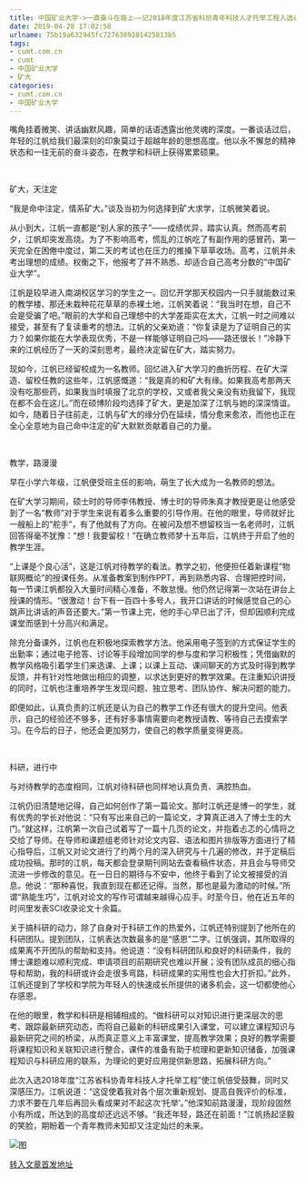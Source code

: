 ```yaml
---
title: 中国矿业大学->一直奋斗在路上——记2018年度江苏省科协青年科技人才托举工程入选者机电学院江帆 | cumt.com.cn
date: 2019-04-28 17:02:58
urlname: 75b19a632945fc7276389281425813b5
tags: 
- cumt.com.cn
- cumt
- 中国矿业大学
- 矿大
categories:
- cumt.com.cn
- 中国矿业大学
---
```


嘴角挂着微笑、讲话幽默风趣，简单的话语透露出他灵魂的深度。一番谈话过后，年轻的江帆给我们最深刻的印象莫过于超越年龄的思想高度。他以永不懈怠的精神状态和一往无前的奋斗姿态，在教学和科研上获得累累硕果。

  

矿大，天注定

“我是命中注定，情系矿大。”谈及当初为何选择到矿大求学，江帆微笑着说。

从小到大，江帆一直都是“别人家的孩子”——成绩优异，踏实认真。然而高考前夕，江帆却突发高烧。为了不影响高考，慌乱的江帆吃了有副作用的感冒药，第一天完全在困倦中度过，第二天的考试也在压力的推搡下草草收场。高考，江帆并未考出理想的成绩。权衡之下，他报考了并不熟悉、却适合自己高考分数的“中国矿业大学”。

江帆是较早进入南湖校区学习的学生之一。回忆开学那天校园内一只手就能数过来的教学楼、那还未栽种花花草草的赤裸土地，江帆笑着说：“我当时在想，自己不会是受骗了吧。”眼前的大学和自己理想中的大学差距实在太大，江帆一时之间难以接受，甚至有了复读重考的想法。江帆的父亲劝道：“你复读是为了证明自己的实力？如果你能在大学表现优秀，不是一样能够证明自己吗——路还很长！”冷静下来的江帆经历了一天的深刻思考，最终决定留在矿大，踏实努力。

现如今，江帆已经留校成为一名教师。回忆进入矿大学习的曲折历程、在矿大深造、留校任教的这些年，江帆感慨道：“我是真的和矿大有缘。如果我高考那两天没有吃那些药，如果我当时填报了北京的学校，又或者我父亲没有劝我留下，我现在都不会在这儿。”而在硕博阶段均选择了矿大，更是加深了江帆与她的深深情谊。如今，随着日子往前走，江帆与矿大的缘分仍在延续，情分愈来愈浓，而他也正在全心全意地为自己命中注定的矿大默默贡献着自己的力量。

  

教学，路漫漫

早在小学六年级，江帆便受班主任的影响，萌生了长大成为一名教师的想法。

在矿大学习期间，硕士时的导师李伟教授、博士时的导师朱真才教授更是让他感受到了一名“教师”对于学生来说有着多么重要的引导作用。在他的眼里，导师就好比一艘船上的“舵手”，有了他就有了方向。在被问及想不想留校当一名老师时，江帆回答得毫不犹豫：“想！我要留校！”在确立教师梦十五年后，江帆终于开启了他的教学生涯。

“上课是个良心活”，这是江帆对待教学的看法。教学之初，他便担任着新课程“物联网概论”的授课任务。从准备教案到制作PPT，再到熟悉内容、合理把控时间，每一节课江帆都投入大量时间精心准备，不敢怠慢。他仍然记得第一次站在讲台上授课的情形。“很激动！台下有一百四十多号人，我开口讲话的时候感觉自己的心跳声比讲话的声音还要大。”第一节课上完，他的手心早已出了汗，但却因顺利完成课堂而感到十分高兴和满足。

除充分备课外，江帆也在积极地探索教学方法。他采用电子签到的方式保证学生的出勤率；通过电子抢答、讨论等手段增加同学的参与度和学习积极性；凭借幽默的教学风格吸引着学生们来选课、上课；以课上互动、课间聊天的方式及时得到教学反馈，并有针对性地做出相应的调整，以求达到更好的教学效果。在注重知识讲授的同时，江帆也注重培养学生发现问题、独立思考、团队协作、解决问题的能力。

即便如此，认真负责的江帆还是认为自己的教学工作还有很大的提升空间。他表示，自己的经验还不够多，还有好多事情需要向老教授请教、等待自己去摸索学习。在今后的日子，他还会更加努力，使自己的教学质量变得更高。

  

科研，进行中

与对待教学的态度相同，江帆对待科研也同样地认真负责、满腔热血。

江帆仍旧清楚地记得，自己如何创作了第一篇论文。那时江帆还是博一的学生，就有优秀的学长对他说：“只有写出来自己的一篇论文，才算真正进入了博士生的大门。”就这样，江帆第一次自己试着写了一篇十几页的论文，并抱着忐忑的心情将之交给了导师。在导师和课题组老师针对论文内容、语法和图片排版等方面进行了精心指导后，江帆又对论文进行了约两个月的深入研究与十几遍的修改，并于定稿后成功投稿。那时的江帆，每天都会登录期刊网站去查看稿件状态，并且会与导师交流进一步修改的意见。在一日日的期待与不安中，他终于看到了论文被接受的消息。他说：“那种喜悦，我直到现在都还记得。当然，那也是最为激动的时候。”所谓“熟能生巧”，江帆对论文的写作可谓越来越得心应手。时至今日，他在近五年的时间里发表SCI收录论文十余篇。

关于搞科研的动力，除了自身对于科研工作的热爱外，江帆还特别提到了他所在的科研团队。提到团队，江帆表达次数最多的是“感恩”二字。江帆强调，其所取得的成果离不开团队的帮助和支持。他说道：“没有科研团队和良好的科研条件，我的博士课题难以顺利完成、申请项目的前期研究也难以开展；没有团队成员的细心指导和帮助，我的科研或许会走很多弯路，科研成果的实用性也会大打折扣。”此外，江帆还提到了学校和学院为年轻人的快速成长所提供的诸多机会，这一切都使他心存感恩。

在他的眼里，教学和科研是相辅相成的。“做科研可以对知识进行更深层次的思考、跟踪最新研究动态，而将自己最新的科研成果引入课堂，可以建立课程知识与最新研究之间的桥梁，从而真正意义上丰富课堂，提高教学效果；良好的教学需要将课程知识和关联知识进行整合，课件的准备有助于梳理和更新知识储备，加强课程知识与科研应用的联系，为理论的更好应用提供新思路，拓展科研方向。”

此次入选2018年度“江苏省科协青年科技人才托举工程”使江帆倍受鼓舞，同时又深感压力。江帆说道：“这促使着我对各个层次重新规划、提高自我评价的标准，力求不要在几年后再回头看成果对不起这次‘托举’。”他深知前路漫漫，现阶段固然小有所成，所达到的高度却还远远不够。“我还年轻，路还在前面！”江帆扬起坚毅的笑脸，期盼着一个青年教师未知却又注定灿烂的未来。

![图](http://xwzx.cumt.edu.cn/_upload/article/images/7a/bd/8fb4af0144aa9cd2721b47655e64/67ee2dfd-8bfe-4366-86d5-9438a82f360e.jpg)

[转入文章首发地址](http://xwzx.cumt.edu.cn/cd/35/c521a511285/page.htm)